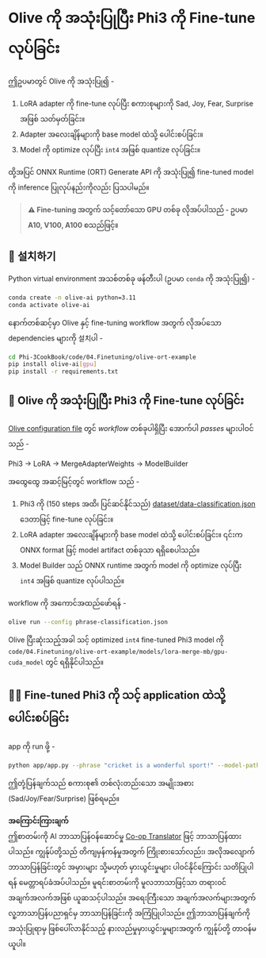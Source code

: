 <!--
CO_OP_TRANSLATOR_METADATA:
{
  "original_hash": "4164123a700fecd535d850f09506d72a",
  "translation_date": "2025-07-09T20:15:06+00:00",
  "source_file": "code/03.Finetuning/olive-ort-example/README.md",
  "language_code": "my"
}
-->
# Olive ကို အသုံးပြုပြီး Phi3 ကို Fine-tune လုပ်ခြင်း

ဤဥပမာတွင် Olive ကို အသုံးပြု၍ -

1. LoRA adapter ကို fine-tune လုပ်ပြီး စကားစုများကို Sad, Joy, Fear, Surprise အဖြစ် သတ်မှတ်ခြင်း။
1. Adapter အလေးချိန်များကို base model ထဲသို့ ပေါင်းစပ်ခြင်း။
1. Model ကို optimize လုပ်ပြီး `int4` အဖြစ် quantize လုပ်ခြင်း။

ထို့အပြင် ONNX Runtime (ORT) Generate API ကို အသုံးပြု၍ fine-tuned model ကို inference ပြုလုပ်နည်းကိုလည်း ပြသပါမည်။

> **⚠️ Fine-tuning အတွက် သင့်တော်သော GPU တစ်ခု လိုအပ်ပါသည် - ဥပမာ A10, V100, A100 စသည်ဖြင့်။**

## 💾 설치하기

Python virtual environment အသစ်တစ်ခု ဖန်တီးပါ (ဥပမာ `conda` ကို အသုံးပြု၍) -

```bash
conda create -n olive-ai python=3.11
conda activate olive-ai
```

နောက်တစ်ဆင့်မှာ Olive နှင့် fine-tuning workflow အတွက် လိုအပ်သော dependencies များကို 설치ပါ -

```bash
cd Phi-3CookBook/code/04.Finetuning/olive-ort-example
pip install olive-ai[gpu]
pip install -r requirements.txt
```

## 🧪 Olive ကို အသုံးပြုပြီး Phi3 ကို Fine-tune လုပ်ခြင်း
[Olive configuration file](../../../../../code/03.Finetuning/olive-ort-example/phrase-classification.json) တွင် *workflow* တစ်ခုပါရှိပြီး အောက်ပါ *passes* များပါဝင်သည် -

Phi3 -> LoRA -> MergeAdapterWeights -> ModelBuilder

အထွေထွေ အဆင့်မြင့်တွင် workflow သည် -

1. Phi3 ကို (150 steps အထိ၊ ပြင်ဆင်နိုင်သည်) [dataset/data-classification.json](../../../../../code/03.Finetuning/olive-ort-example/dataset/dataset-classification.json) ဒေတာဖြင့် fine-tune လုပ်ခြင်း။
1. LoRA adapter အလေးချိန်များကို base model ထဲသို့ ပေါင်းစပ်ခြင်း။ ၎င်းက ONNX format ဖြင့် model artifact တစ်ခုသာ ရရှိစေပါသည်။
1. Model Builder သည် ONNX runtime အတွက် model ကို optimize လုပ်ပြီး `int4` အဖြစ် quantize လုပ်ပါသည်။

workflow ကို အကောင်အထည်ဖော်ရန် -

```bash
olive run --config phrase-classification.json
```

Olive ပြီးဆုံးသည့်အခါ သင့် optimized `int4` fine-tuned Phi3 model ကို `code/04.Finetuning/olive-ort-example/models/lora-merge-mb/gpu-cuda_model` တွင် ရရှိနိုင်ပါသည်။

## 🧑‍💻 Fine-tuned Phi3 ကို သင့် application ထဲသို့ ပေါင်းစပ်ခြင်း

app ကို run ဖို့ -

```bash
python app/app.py --phrase "cricket is a wonderful sport!" --model-path models/lora-merge-mb/gpu-cuda_model
```

ဤတုံ့ပြန်ချက်သည် စကားစု၏ တစ်လုံးတည်းသော အမျိုးအစား (Sad/Joy/Fear/Surprise) ဖြစ်ရမည်။

**အကြောင်းကြားချက်**  
ဤစာတမ်းကို AI ဘာသာပြန်ဝန်ဆောင်မှု [Co-op Translator](https://github.com/Azure/co-op-translator) ဖြင့် ဘာသာပြန်ထားပါသည်။ ကျွန်ုပ်တို့သည် တိကျမှန်ကန်မှုအတွက် ကြိုးစားသော်လည်း၊ အလိုအလျောက် ဘာသာပြန်ခြင်းတွင် အမှားများ သို့မဟုတ် မှားယွင်းမှုများ ပါဝင်နိုင်ကြောင်း သတိပြုပါရန် မေတ္တာရပ်ခံအပ်ပါသည်။ မူရင်းစာတမ်းကို မူလဘာသာဖြင့်သာ တရားဝင်အချက်အလက်အဖြစ် ယူဆသင့်ပါသည်။ အရေးကြီးသော အချက်အလက်များအတွက် လူ့ဘာသာပြန်ပညာရှင်မှ ဘာသာပြန်ခြင်းကို အကြံပြုပါသည်။ ဤဘာသာပြန်ချက်ကို အသုံးပြုရာမှ ဖြစ်ပေါ်လာနိုင်သည့် နားလည်မှုမှားယွင်းမှုများအတွက် ကျွန်ုပ်တို့ တာဝန်မယူပါ။